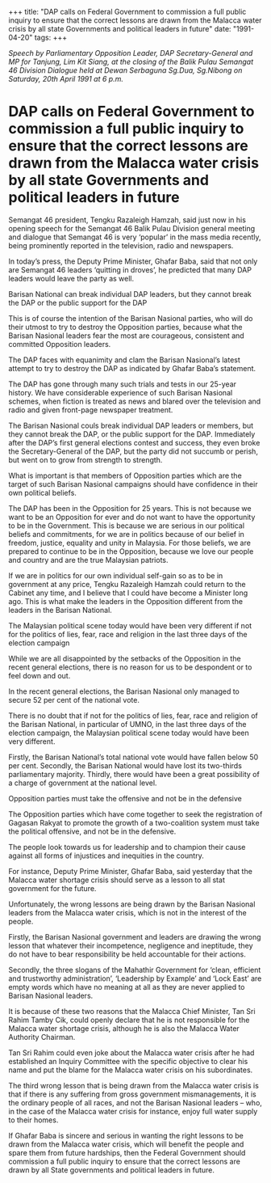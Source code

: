 +++ 
title: "DAP calls on Federal Government to commission a full public inquiry to ensure that the correct lessons are drawn from the Malacca water crisis by all state Governments and political leaders in future"
date: "1991-04-20"
tags:
+++

_Speech by Parliamentary Opposition Leader, DAP Secretary-General and MP for Tanjung, Lim Kit Siang, at the closing of the Balik Pulau Semangat 46 Division Dialogue held at Dewan Serbaguna Sg.Dua, Sg.Nibong on Saturday, 20th April 1991 at 6 p.m._

# DAP calls on Federal Government to commission a full public inquiry to ensure that the correct lessons are drawn from the Malacca water crisis by all state Governments and political leaders in future 

Semangat 46 president, Tengku Razaleigh Hamzah, said just now in his opening speech for the Semangat 46 Balik Pulau Division general meeting and dialogue that Semangat 46 is very ‘popular’ in the mass media recently, being prominently reported in the television, radio and newspapers.</u>

In today’s press, the Deputy Prime Minister, Ghafar Baba, said that not only are Semangat 46 leaders ‘quitting in droves’, he predicted that many DAP leaders would leave the party as well.

Barisan National can break individual DAP leaders, but they cannot break the DAP or the public support for the DAP

This is of course the intention of the Barisan Nasional parties, who will do their utmost to try to destroy the Opposition parties, because what the Barisan Nasional leaders fear the most are courageous, consistent and committed Opposition leaders.

The DAP faces with equanimity and clam the Barisan Nasional’s latest attempt to try to destroy the DAP as indicated by Ghafar Baba’s statement.

The DAP has gone through many such trials and tests in our 25-year history. We have considerable experience of such Barisan Nasional schemes, when fiction is treated as news and blared over the television and radio and given front-page newspaper treatment.

The Barisan Nasional couls break individual DAP leaders or members, but they cannot break the DAP, or the public support for the DAP. Immediately after the DAP’s first general elections contest and success, they even broke the Secretary-General of the DAP, but the party did not succumb or perish, but went on to grow from strength to strength.

What is important is that members of Opposition parties which are the target of such Barisan Nasional campaigns should have confidence in their own political beliefs.

The DAP has been in the Opposition for 25 years. This is not because we want to be an Opposition for ever and do not want to have the opportunity to be in the Government. This is because we are serious in our political beliefs and commitments, for we are in politics because of our belief in freedom, justice, equality and unity in Malaysia. For those beliefs, we are prepared to continue to be in the Opposition, because we love our people and country and are the true Malaysian patriots.

If we are in politics for our own individual self-gain so as to be in government at any price, Tengku Razaleigh Hamzah could return to the Cabinet any time, and I believe that I could have become a Minister long ago. This is what make the leaders in the Opposition different from the leaders in the Barisan National.

The Malaysian political scene today would have been very different if not for the politics of lies, fear, race and religion in the last three days of the election campaign

While we are all disappointed by the setbacks of the Opposition in the recent general elections, there is no reason for us to be despondent or to feel down and out.

In the recent general elections, the Barisan Nasional only managed to secure 52 per cent of the national vote.

There is no doubt that if not for the politics of lies, fear, race and religion of the Barisan National, in particular of UMNO, in the last three days of the election campaign, the Malaysian political scene today would have been very different.

Firstly, the Barisan National’s total national vote would have fallen below 50 per cent. Secondly, the Barisan National would have lost its two-thirds parliamentary majority. Thirdly, there would have been a great possibility of a charge of government at the national level.

Opposition parties must take the offensive and not be in the defensive

The Opposition parties which have come together to seek the registration of Gagasan Rakyat to promote the growth of a two-coalition system must take the political offensive, and not be in the defensive.

The people look towards us for leadership and to champion their cause against all forms of injustices and inequities in the country.

For instance, Deputy Prime Minister, Ghafar Baba, said yesterday that the Malacca water shortage crisis should serve as a lesson to all stat government for the future.

Unfortunately, the wrong lessons are being drawn by the Barisan Nasional leaders from the Malacca water crisis, which is not in the interest of the people.

Firstly, the Barisan Nasional government and leaders are drawing the wrong lesson that whatever their incompetence, negligence and ineptitude, they do not have to bear responsibility be held accountable for their actions.

Secondly, the three slogans of the Mahathir Government for ‘clean, efficient and trustworthy administration’, ‘Leadership by Example’ and ‘Lock East’ are empty words which have no meaning at all as they are never applied to Barisan Nasional leaders.

It is because of these two reasons that the Malacca Chief Minister, Tan Sri Rahim Tamby Cik, could openly declare that he is not responsible for the Malacca water shortage crisis, although he is also the Malacca Water Authority Chairman.

Tan Sri Rahim could even joke about the Malacca water crisis after he had established an Inquiry Committee with the specific objective to clear his name and put the blame for the Malacca water crisis on his subordinates.

The third wrong lesson that is being drawn from the Malacca water crisis is that if there is any suffering from gross government mismanagements, it is the ordinary people of all races, and not the Barisan Nasional leaders – who, in the case of the Malacca water crisis for instance, enjoy full water supply to their homes.

If Ghafar Baba is sincere and serious in wanting the right lessons to be drawn from the Malacca water crisis, which will benefit the people and spare them from future hardships, then the Federal Government should commission a full public inquiry to ensure that the correct lessons are drawn by all State governments and political leaders in future.
 
